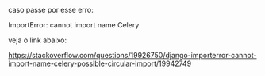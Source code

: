 caso passe por esse erro:

ImportError: cannot import name Celery

veja o link abaixo:

https://stackoverflow.com/questions/19926750/django-importerror-cannot-import-name-celery-possible-circular-import/19942749
